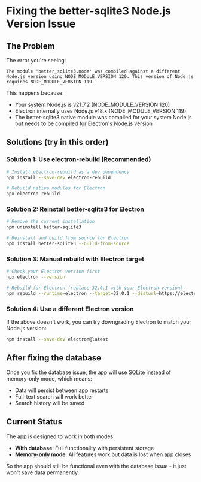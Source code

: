 # Fixing the better-sqlite3 Node.js Version Issue

## The Problem
The error you're seeing:
```
The module 'better_sqlite3.node' was compiled against a different Node.js version using NODE_MODULE_VERSION 120. This version of Node.js requires NODE_MODULE_VERSION 119.
```

This happens because:
- Your system Node.js is v21.7.2 (NODE_MODULE_VERSION 120)
- Electron internally uses Node.js v18.x (NODE_MODULE_VERSION 119)
- The better-sqlite3 native module was compiled for your system Node.js but needs to be compiled for Electron's Node.js version

## Solutions (try in this order)

### Solution 1: Use electron-rebuild (Recommended)
```bash
# Install electron-rebuild as a dev dependency
npm install --save-dev electron-rebuild

# Rebuild native modules for Electron
npx electron-rebuild
```

### Solution 2: Reinstall better-sqlite3 for Electron
```bash
# Remove the current installation
npm uninstall better-sqlite3

# Reinstall and build from source for Electron
npm install better-sqlite3 --build-from-source
```

### Solution 3: Manual rebuild with Electron target
```bash
# Check your Electron version first
npx electron --version

# Rebuild for Electron (replace 32.0.1 with your Electron version)
npm rebuild --runtime=electron --target=32.0.1 --disturl=https://electronjs.org/headers --build-from-source
```

### Solution 4: Use a different Electron version
If the above doesn't work, you can try downgrading Electron to match your Node.js version:
```bash
npm install --save-dev electron@latest
```

## After fixing the database
Once you fix the database issue, the app will use SQLite instead of memory-only mode, which means:
- Data will persist between app restarts
- Full-text search will work better
- Search history will be saved

## Current Status
The app is designed to work in both modes:
- **With database**: Full functionality with persistent storage
- **Memory-only mode**: All features work but data is lost when app closes

So the app should still be functional even with the database issue - it just won't save data permanently.
